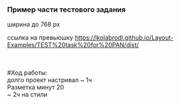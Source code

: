 ### Пример части тестового задания

ширина до 768 px

ссылка на превьюшку https://lkolabrodl.github.io/Layout-Examples/TEST%20task%20for%20PAN/dist/

<br>
<br>
#Ход работы:
<br>
долго проект настривал ~ 1ч
<br>
Разметка минут 20
<br>
~ 2ч на стили
